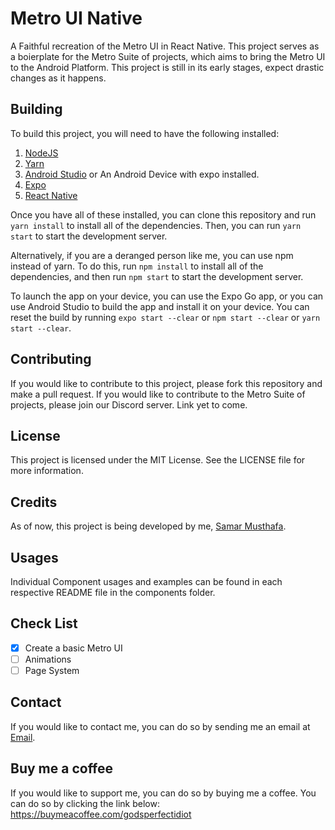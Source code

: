# Metro UI Native

A Faithful recreation of the Metro UI in React Native. This project serves as a boierplate for the Metro Suite of projects, which aims to bring the Metro UI to the Android Platform. This project is still in its early stages, expect drastic changes as it happens.

## Building

To build this project, you will need to have the following installed:
1. [NodeJS](https://nodejs.org/en/)
2. [Yarn](https://yarnpkg.com/)
3. [Android Studio](https://developer.android.com/studio) or An Android Device with expo installed.
4. [Expo](https://expo.io/)
5. [React Native](https://reactnative.dev/)

Once you have all of these installed, you can clone this repository and run `yarn install` to install all of the dependencies. 
Then, you can run `yarn start` to start the development server.

Alternatively, if you are a deranged person like me, you can use npm instead of yarn. To do this, run `npm install` to install all of the dependencies, and then run `npm start` to start the development server.

To launch the app on your device, you can use the Expo Go app, or you can use Android Studio to build the app and install it on your device.
You can reset the build by running `expo start --clear` or `npm start --clear` or `yarn start --clear`.

## Contributing

If you would like to contribute to this project, please fork this repository and make a pull request.
If you would like to contribute to the Metro Suite of projects, please join our Discord server. Link yet to come.

## License

This project is licensed under the MIT License. See the LICENSE file for more information.

## Credits

As of now, this project is being developed by me, [Samar Musthafa](github.com/god-s-perfect-idiot).

## Usages

Individual Component usages and examples can be found in each respective README file in the components folder.

## Check List

- [x] Create a basic Metro UI
- [ ] Animations
- [ ] Page System

## Contact

If you would like to contact me, you can do so by sending me an email at [Email](mailto:samarmusthafa2014@gmail.com).

## Buy me a coffee

If you would like to support me, you can do so by buying me a coffee. You can do so by clicking the link below:
https://buymeacoffee.com/godsperfectidiot